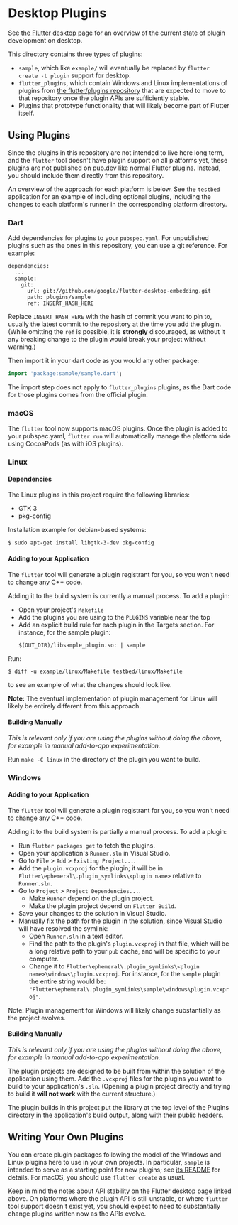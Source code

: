 # Desktop Plugins

See [the Flutter desktop
page](https://github.com/flutter/flutter/wiki/Desktop-shells#plugins)
for an overview of the current state of plugin development on desktop.

This directory contains three types of plugins:
* `sample`, which like `example/` will eventually be replaced by
  `flutter create -t plugin` support for desktop.
* `flutter_plugins`, which contain Windows and Linux implementations of plugins
  from [the flutter/plugins repository](https://github.com/flutter/plugins)
  that are expected to move to that repository once the plugin APIs are
  sufficiently stable.
* Plugins that prototype functionality that will likely become part of
  Flutter itself.

## Using Plugins

Since the plugins in this repository are not intended to live here long term,
and the `flutter` tool doesn't have plugin support on all platforms yet, these
plugins are not published on pub.dev like normal Flutter plugins. Instead, you
should include them directly from this repository.

An overview of the approach for each platform is below. See the `testbed`
application for an example of including optional plugins, including the changes
to each platform's runner in the corresponding platform directory.

### Dart

Add dependencies for plugins to your `pubspec.yaml`. For unpublished plugins
such as the ones in this repository, you can use a git reference. For example:

```
dependencies:
  ...
  sample:
    git:
      url: git://github.com/google/flutter-desktop-embedding.git
      path: plugins/sample
      ref: INSERT_HASH_HERE
```

Replace `INSERT_HASH_HERE` with the hash of commit you want to pin to,
usually the latest commit to the repository at the time you add the plugin.
(While omitting the `ref` is possible, it is **strongly** discouraged, as
without it any breaking change to the plugin would break your project
without warning.)

Then import it in your dart code as you would any other package:
```dart
import 'package:sample/sample.dart';
```

The import step does not apply to `flutter_plugins` plugins, as the
Dart code for those plugins comes from the official plugin.

### macOS

The `flutter` tool now supports macOS plugins. Once the plugin is added to
your pubspec.yaml, `flutter run` will automatically manage the platform side
using CocoaPods (as with iOS plugins).

### Linux

#### Dependencies

The Linux plugins in this project require the following libraries:

* GTK 3
* pkg-config

Installation example for debian-based systems:

```
$ sudo apt-get install libgtk-3-dev pkg-config
```

#### Adding to your Application

The `flutter` tool will generate a plugin registrant for you, so you
won't need to change any C++ code.

Adding it to the build system is currently a manual process. To add a plugin:
- Open your project's `Makefile`
- Add the plugins you are using to the `PLUGINS` variable near the top
- Add an explicit build rule for each plugin in the Targets section. For
  instance, for the sample plugin:
  ```
  $(OUT_DIR)/libsample_plugin.so: | sample
  ```

Run:
```
$ diff -u example/linux/Makefile testbed/linux/Makefile
```
to see an example of what the changes should look like.

**Note:** The eventual implementation of plugin management for Linux will
likely be entirely different from this approach.

#### Building Manually

*This is relevant only if you are using the plugins without doing the above,
for example in manual add-to-app experimentation.*

Run `make -C linux` in the directory of the plugin you want to build.

### Windows

#### Adding to your Application

The `flutter` tool will generate a plugin registrant for you, so you
won't need to change any C++ code.

Adding it to the build system is partially a manual process. To add a plugin:
- Run `flutter packages get` to fetch the plugins.
- Open your application's `Runner.sln` in Visual Studio.
- Go to `File` > `Add` > `Existing Project...`.
- Add the `plugin.vcxproj` for the plugin; it will be in
  `Flutter\ephemeral\.plugin_symlinks\<plugin name>` relative to `Runner.sln`.
- Go to `Project` > `Project Dependencies...`.
  - Make `Runner` depend on the plugin project.
  - Make the plugin project depend on `Flutter Build`.
- Save your changes to the solution in Visual Studio.
- Manually fix the path for the plugin in the solution, since Visual Studio
  will have resolved the symlink:
  - Open `Runner.sln` in a text editor.
  - Find the path to the plugin's `plugin.vcxproj` in that file, which
    will be a long relative path to your `pub` cache, and will be specific to
    your computer.
  - Change it to `Flutter\ephemeral\.plugin_symlinks\<plugin name>\windows\plugin.vcxproj`.
    For instance, for the `sample` plugin the entire string would be:
    `"Flutter\ephemeral\.plugin_symlinks\sample\windows\plugin.vcxproj"`.

Note: Plugin management for Windows will likely change substantially
as the project evolves.

#### Building Manually

*This is relevant only if you are using the plugins without doing the above,
for example in manual add-to-app experimentation.*

The plugin projects are designed to be built from within the solution of
the application using them. Add the `.vcxproj` files for the plugins you want
to build to your application's `.sln`. (Opening a plugin project directly
and trying to build it **will not work** with the current structure.)

The plugin builds in this project put the library at the top level of the
Plugins directory in the application's build output, along with their public
headers.

## Writing Your Own Plugins

You can create plugin packages following the model of the Windows and Linux
plugins here to use in your own projects. In particular, `sample`
is intended to serve as a starting point for new plugins; see
[its README](sample/README.md) for details. For macOS,
you should use `flutter create` as usual.

Keep in mind the notes about API stability on the Flutter desktop page
linked above. On platforms where the plugin API is still unstable, or
where `flutter` tool support doesn't exist yet, you should expect to
need to substantially change plugins written now as the APIs evolve.

